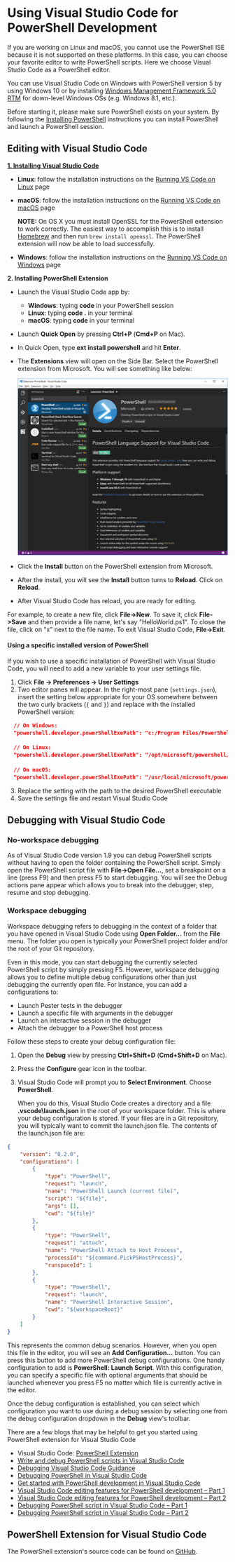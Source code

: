 Using Visual Studio Code for PowerShell Development
====

If you are working on Linux and macOS, you cannot use the PowerShell ISE because it is not supported on these platforms.
In this case, you can choose your favorite editor to write PowerShell scripts.
Here we choose Visual Studio Code as a PowerShell editor.

You can use Visual Studio Code on Windows with PowerShell version 5 by using Windows 10 or by installing [Windows Management Framework 5.0 RTM](https://www.microsoft.com/en-us/download/details.aspx?id=50395) for down-level Windows OSs (e.g. Windows 8.1, etc.).

Before starting it, please make sure PowerShell exists on your system.
By following the [Installing PowerShell](./README.md#installing-powershell) instructions you can install PowerShell and launch a PowerShell session.

Editing with Visual Studio Code
----
[**1. Installing Visual Studio Code**](https://code.visualstudio.com/Docs/setup/setup-overview)

* **Linux**: follow the installation instructions on the [Running VS Code on Linux](https://code.visualstudio.com/docs/setup/linux) page

* **macOS**: follow the installation instructions on the [Running VS Code on macOS](https://code.visualstudio.com/docs/setup/mac) page

  **NOTE:** On OS X you must install OpenSSL for the PowerShell extension to work correctly.
            The easiest way to accomplish this is to install [Homebrew](http://brew.sh/) and then run `brew install openssl`.
            The PowerShell extension will now be able to load successfully.

* **Windows**: follow the installation instructions on the [Running VS Code on Windows](https://code.visualstudio.com/docs/setup/windows) page


**2. Installing PowerShell Extension**

-	Launch the Visual Studio Code app by:
    *	**Windows**:      typing **code** in your PowerShell session
    *	**Linux**:        typing **code .** in your terminal
    *	**macOS**:        typing **code** in your terminal

- Launch **Quick Open** by pressing **Ctrl+P** (**Cmd+P** on Mac).
- In Quick Open, type **ext install powershell** and hit **Enter**.
- The **Extensions** view will open on the Side Bar. Select the PowerShell extension from Microsoft.
  You will see something like below:

  ![VSCode](vscode.png)

- Click the **Install** button on the PowerShell extension from Microsoft.
-	After the install, you will see the **Install** button turns to **Reload**.
  Click on **Reload**.
-	After Visual Studio Code has reload, you are ready for editing.

For example, to create a new file, click **File->New**.
To save it, click **File->Save** and then provide a file name, let's say "HelloWorld.ps1".
To close the file, click on "x" next to the file name.
To exit Visual Studio Code, **File->Exit**.

#### Using a specific installed version of PowerShell

If you wish to use a specific installation of PowerShell with Visual Studio Code, you will need to add a new variable to your user settings file.

1. Click **File -> Preferences -> User Settings**
2. Two editor panes will appear.
   In the right-most pane (`settings.json`), insert the setting below appropriate for your OS somewhere between the two curly brackets (`{` and `}`) and replace *<version>* with the installed PowerShell version:

  ```json
    // On Windows:
    "powershell.developer.powerShellExePath": "c:/Program Files/PowerShell/<version>/powershell.exe"

    // On Linux:
    "powershell.developer.powerShellExePath": "/opt/microsoft/powershell/<version>/powershell"

    // On macOS:
    "powershell.developer.powerShellExePath": "/usr/local/microsoft/powershell/<version>/powershell"
  ```

3. Replace the setting with the path to the desired PowerShell executable
4. Save the settings file and restart Visual Studio Code

Debugging with Visual Studio Code
----
### No-workspace debugging
As of Visual Studio Code version 1.9 you can debug PowerShell scripts without having to open the folder containing the PowerShell script.
Simply open the PowerShell script file with **File->Open File...**, set a breakpoint on a line (press F9) and then press F5 to start debugging.
You will see the Debug actions pane appear which allows you to break into the debugger, step, resume and stop debugging.

### Workspace debugging
Workspace debugging refers to debugging in the context of a folder that you have opened in Visual Studio Code using **Open Folder...** from the **File** menu.
The folder you open is typically your PowerShell project folder and/or the root of your Git repository.

Even in this mode, you can start debugging the currently selected PowerShell script by simply pressing F5.
However, workspace debugging allows you to define multiple debug configurations other than just debugging the currently open file.
For instance, you can add a configurations to:

* Launch Pester tests in the debugger
* Launch a specific file with arguments in the debugger
* Launch an interactive session in the debugger
* Attach the debugger to a PowerShell host process

Follow these steps to create your debug configuration file:
1. Open the **Debug** view by pressing **Ctrl+Shift+D** (**Cmd+Shift+D** on Mac).
2. Press the **Configure** gear icon in the toolbar.
3. Visual Studio Code will prompt you to **Select Environment**.
Choose **PowerShell**.

   When you do this, Visual Studio Code creates a directory and a file **.vscode\launch.json** in the root of your workspace folder.
   This is where your debug configuration is stored. If your files are in a Git repository, you will typically want to commit the launch.json file.
   The contents of the launch.json file are:

```json
{
    "version": "0.2.0",
    "configurations": [
        {
            "type": "PowerShell",
            "request": "launch",
            "name": "PowerShell Launch (current file)",
            "script": "${file}",
            "args": [],
            "cwd": "${file}"
        },
        {
            "type": "PowerShell",
            "request": "attach",
            "name": "PowerShell Attach to Host Process",
            "processId": "${command.PickPSHostProcess}",
            "runspaceId": 1
        },
        {
            "type": "PowerShell",
            "request": "launch",
            "name": "PowerShell Interactive Session",
            "cwd": "${workspaceRoot}"
        }
    ]
}

```
This represents the common debug scenarios.
However, when you open this file in the editor, you will see an **Add Configuration...** button.
You can press this button to add more PowerShell debug configurations. One handy configuration to add is **PowerShell: Launch Script**.
With this configuration, you can specify a specific file with optional arguments that should be launched whenever you press F5 no matter which file is currently active in the editor.

Once the debug configuration is established, you can select which configuration you want to use during a debug session by selecting one from the debug configuration dropdown in the **Debug** view's toolbar.

There are a few blogs that may be helpful to get you started using PowerShell extension for Visual Studio Code

-	Visual Studio Code: [PowerShell Extension][ps-extension]
-	[Write and debug PowerShell scripts in Visual Studio Code][debug]
-	[Debugging Visual Studio Code Guidance][vscode-guide]
-	[Debugging PowerShell in Visual Studio Code][ps-vscode]
- [Get started with PowerShell development in Visual Studio Code][getting-started]
- [Visual Studio Code editing features for PowerShell development – Part 1][editing-part1]
- [Visual Studio Code editing features for PowerShell development – Part 2][editing-part2]
- [Debugging PowerShell script in Visual Studio Code – Part 1][debugging-part1]
- [Debugging PowerShell script in Visual Studio Code – Part 2][debugging-part2]

[ps-extension]:https://blogs.msdn.microsoft.com/cdndevs/2015/12/11/visual-studio-code-powershell-extension/
[debug]:https://blogs.msdn.microsoft.com/powershell/2015/11/16/announcing-powershell-language-support-for-visual-studio-code-and-more/
[vscode-guide]:https://johnpapa.net/debugging-with-visual-studio-code/
[ps-vscode]:https://github.com/PowerShell/vscode-powershell/tree/master/examples
[getting-started]:https://blogs.technet.microsoft.com/heyscriptingguy/2016/12/05/get-started-with-powershell-development-in-visual-studio-code/
[editing-part1]:https://blogs.technet.microsoft.com/heyscriptingguy/2017/01/11/visual-studio-code-editing-features-for-powershell-development-part-1/
[editing-part2]:https://blogs.technet.microsoft.com/heyscriptingguy/2017/01/12/visual-studio-code-editing-features-for-powershell-development-part-2/
[debugging-part1]:https://blogs.technet.microsoft.com/heyscriptingguy/2017/02/06/debugging-powershell-script-in-visual-studio-code-part-1/
[debugging-part2]:https://blogs.technet.microsoft.com/heyscriptingguy/2017/02/13/debugging-powershell-script-in-visual-studio-code-part-2/

PowerShell Extension for Visual Studio Code
----

The PowerShell extension's source code can be found on [GitHub](https://github.com/PowerShell/vscode-powershell).
